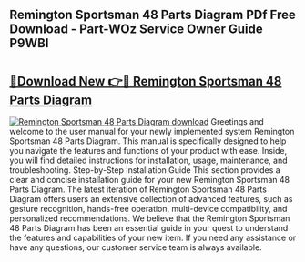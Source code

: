## Remington Sportsman 48 Parts Diagram PDf Free Download - Part-WOz Service Owner Guide P9WBl

# <h2><a href="http://dfhdlw.blite.top/?on=Remington+Sportsman+48+Parts+Diagram">🔗Download New 👉🔴 Remington Sportsman 48 Parts Diagram</a></h2>

[![Remington Sportsman 48 Parts Diagram download](https://i.imgur.com/lujVjoI.png)](http://dfhdlw.blite.top/?on=Remington+Sportsman+48+Parts+Diagram)
Greetings and welcome to the user manual for your newly implemented system Remington Sportsman 48 Parts Diagram. This manual is specifically designed to help you navigate the features and functions of your product with ease. Inside, you will find detailed instructions for installation, usage, maintenance, and troubleshooting. Step-by-Step Installation Guide This section provides a clear and concise installation guide for your new Remington Sportsman 48 Parts Diagram. The latest iteration of Remington Sportsman 48 Parts Diagram offers users an extensive collection of advanced features, such as gesture recognition, hands-free operation, multi-device compatibility, and personalized recommendations. We believe that the Remington Sportsman 48 Parts Diagram has been an essential guide in your quest to understand the features and capabilities of your new item. If you need any assistance or have any questions, our customer service team is always available.
